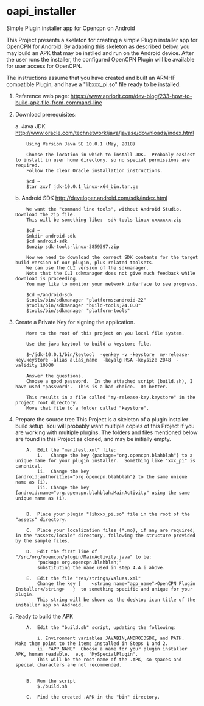 # oapi_installer
Simple Plugin installer app for Opencpn on Android


This Project presents a skeleton for creating a simple Plugin installer app for OpenCPN for Android.
By adapting this skeleton as described below, you may build an APK that may be instlled and run on the Android device.
After the user runs the installer, the configured OpenCPN Plugin will be available for user access for OpenCPN.

The instructions assume that you have created and built an ARMHF compatible Plugin, and have a "libxxx_pi.so" file ready to be installed.


1.  Reference web page:
    https://www.apriorit.com/dev-blog/233-how-to-build-apk-file-from-command-line

2.  Download prerequisites:

    a.  Java JDK
            http://www.oracle.com/technetwork/java/javase/downloads/index.html

            Using Version Java SE 10.0.1 (May, 2018)

            Choose the location in which to install JDK.  Probably easiest to install in user home directory, so no special permissions are required.
            Follow the clear Oracle installation instructions.

            $cd ~
            $tar zxvf jdk-10.0.1_linux-x64_bin.tar.gz

    b.  Android SDK
            http://developer.android.com/sdk/index.html

            We want the "command line tools", without Android Studio.  Download the zip file.
            This will be something like:  sdk-tools-linux-xxxxxxx.zip

            $cd ~
            $mkdir android-sdk
            $cd android-sdk
            $unzip sdk-tools-linux-3859397.zip

            Now we need to download the correct SDK contents for the target build version of our plugin, plus related toolsets.
            We can use the CLI version of the sdkmanager.
            Note that the CLI sdkmanager does not give much feedback while download is proceeding.
            You may like to monitor your network interface to see progress.

            $cd ~/android-sdk
            $tools/bin/sdkmanager "platforms;android-22"
            $tools/bin/sdkmanager "build-tools;24.0.0"
            $tools/bin/sdkmanager "platform-tools"



3.  Create a Private Key for signing the application.

            Move to the root of this project on you local file system.

            Use the java keytool to build a keystore file.

            $~/jdk-10.0.1/bin/keytool  -genkey -v -keystore  my-release-key.keystore -alias alias_name  -keyalg RSA -keysize 2048  -validity 10000

            Answer the questions.
            Choose a good password.  In the attached script (build.sh), I have used "password".  This is a bad choice.  Do better.

            This results in a file called "my-release-key.keystore" in the project root directory.
            Move that file to a folder called "keystore".


4.  Prepare the source tree
            This Project is a skeleton of a plugin installer build setup.
            You will probably want multiple copies of this Project if you are working with multiple plugins.
            The folders and files mentioned below are found in this Project as cloned, and may be initially empty.

            A.  Edit the "manifest.xml" file:
                i.   Change the key {package="org.opencpn.blahblah"} to a unique name for your plugin installer.  Something like "xxx_pi" is canonical.
                ii.  Change the key {android:authorities="org.opencpn.blahblah"} to the same unique name as (i).
                iii. Change the key {android:name="org.opencpn.blahblah.MainActivity" using the same unique name as (i).


            B.  Place your plugin "libxxx_pi.so" file in the root of the "assets" directory.

            C.  Place your localization files (*.mo), if any are required,  in the "assets/locale" directory, following the structure provided by the sample files.

            D.  Edit the first line of "/src/org/opencpn/plugin/MainActivity.java" to be:
                "package org.opencpn.blahblah;"
                substituting the name used in step 4.A.i above.

            E.  Edit the file "res/strings/values.xml"
                Change the key {    <string name="app_name">OpenCPN Plugin Installer</string>   }  to something specific and unique for your plugin.
                This string will be shown as the desktop icon title of the installer app on Android.


5.  Ready to build the APK

            A.  Edit the "build.sh" script, updating the following:

                i. Environment variables JAVABIN,ANDROIDSDK, and PATH.   Make them point to the items installed in Steps 1 and 2.
                ii. "APP_NAME"  Choose a name for your plugin installer APK, human readable.  e.g. "MySpecialPlugin".
                This will be the root name of the .APK, so spaces and special characters are not recommended.


            B.  Run the script
                $./build.sh

            C.  Find the created .APK in the "bin" directory.

